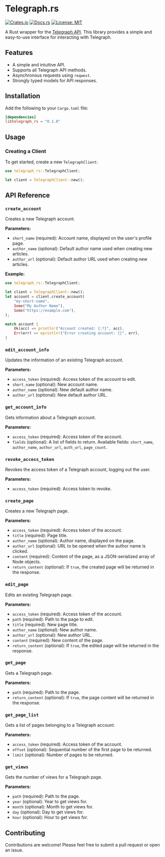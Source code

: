 # Telegraph.rs

[![Crates.io](https://img.shields.io/crates/v/telegraph_rs.svg)](https://crates.io/crates/libtelegraph_rs)
[![Docs.rs](https://docs.rs/telegraph_rs/badge.svg)](https://docs.rs/telegraph_rs)
[![License: MIT](https://img.shields.io/badge/License-MIT-yellow.svg)](https://opensource.org/licenses/MIT)

A Rust wrapper for the [Telegraph API](https://telegra.ph/api). This library provides a simple and easy-to-use interface for interacting with Telegraph.

## Features

*   A simple and intuitive API.
*   Supports all Telegraph API methods.
*   Asynchronous requests using `reqwest`.
*   Strongly typed models for API responses.

## Installation

Add the following to your `Cargo.toml` file:

```toml
[dependencies]
libtelegraph_rs = "0.1.0"
```

## Usage

### Creating a Client

To get started, create a new `TelegraphClient`:

```rust
use telegraph_rs::TelegraphClient;

let client = TelegraphClient::new();
```

## API Reference

### `create_account`

Creates a new Telegraph account.

**Parameters:**

*   `short_name` (required): Account name, displayed on the user's profile page.
*   `author_name` (optional): Default author name used when creating new articles.
*   `author_url` (optional): Default author URL used when creating new articles.

**Example:**

```rust
use telegraph_rs::TelegraphClient;

let client = TelegraphClient::new();
let account = client.create_account(
    "my-short-name",
    Some("My Author Name"),
    Some("https://example.com"),
);

match account {
    Ok(acc) => println!("Account created: {:?}", acc),
    Err(err) => eprintln!("Error creating account: {}", err),
}
```

### `edit_account_info`

Updates the information of an existing Telegraph account.

**Parameters:**

*   `access_token` (required): Access token of the account to edit.
*   `short_name` (optional): New account name.
*   `author_name` (optional): New default author name.
*   `author_url` (optional): New default author URL.

### `get_account_info`

Gets information about a Telegraph account.

**Parameters:**

*   `access_token` (required): Access token of the account.
*   `fields` (optional): A list of fields to return. Available fields: `short_name`, `author_name`, `author_url`, `auth_url`, `page_count`.

### `revoke_access_token`

Revokes the access token of a Telegraph account, logging out the user.

**Parameters:**

*   `access_token` (required): Access token to revoke.

### `create_page`

Creates a new Telegraph page.

**Parameters:**

*   `access_token` (required): Access token of the account.
*   `title` (required): Page title.
*   `author_name` (optional): Author name, displayed on the page.
*   `author_url` (optional): URL to be opened when the author name is clicked.
*   `content` (required): Content of the page, as a JSON-serialized array of Node objects.
*   `return_content` (optional): If `true`, the created page will be returned in the response.

### `edit_page`

Edits an existing Telegraph page.

**Parameters:**

*   `access_token` (required): Access token of the account.
*   `path` (required): Path to the page to edit.
*   `title` (required): New page title.
*   `author_name` (optional): New author name.
*   `author_url` (optional): New author URL.
*   `content` (required): New content of the page.
*   `return_content` (optional): If `true`, the edited page will be returned in the response.

### `get_page`

Gets a Telegraph page.

**Parameters:**

*   `path` (required): Path to the page.
*   `return_content` (optional): If `true`, the page content will be returned in the response.

### `get_page_list`

Gets a list of pages belonging to a Telegraph account.

**Parameters:**

*   `access_token` (required): Access token of the account.
*   `offset` (optional): Sequential number of the first page to be returned.
*   `limit` (optional): Number of pages to be returned.

### `get_views`

Gets the number of views for a Telegraph page.

**Parameters:**

*   `path` (required): Path to the page.
*   `year` (optional): Year to get views for.
*   `month` (optional): Month to get views for.
*   `day` (optional): Day to get views for.
*   `hour` (optional): Hour to get views for.

## Contributing

Contributions are welcome! Please feel free to submit a pull request or open an issue.
